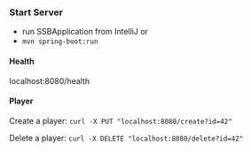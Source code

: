 

### Start Server

- run SSBApplication from IntelliJ
or
- `mvn spring-boot:run`





#### Health

localhost:8080/health





#### Player

Create a player: `curl -X PUT "localhost:8080/create?id=42"`

Delete a player: `curl -X DELETE "localhost:8080/delete?id=42"`
